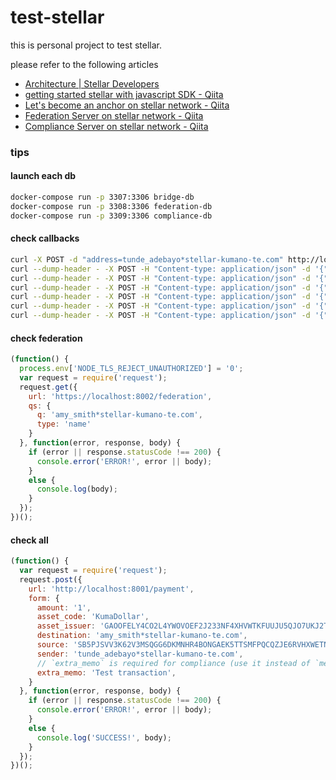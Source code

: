 # test-stellar

this is personal project to test stellar.

please refer to the following articles

- [Architecture | Stellar Developers](https://www.stellar.org/developers/guides/anchor/index.html)
- [getting started stellar with javascript SDK - Qiita](http://qiita.com/KumanoT/items/059a32a62af34f74a28d)
- [Let's become an anchor on stellar network - Qiita](http://qiita.com/KumanoT/items/41d32aa44b3e5d32d9ed)
- [Federation Server on stellar network - Qiita](http://qiita.com/KumanoT/items/5fc823724c87b7462c37)
- [Compliance Server on stellar network - Qiita](http://qiita.com/KumanoT/items/1850a821656739069b9f)


### tips

#### launch each db

```bash
docker-compose run -p 3307:3306 bridge-db
docker-compose run -p 3308:3306 federation-db
docker-compose run -p 3309:3306 compliance-db
```

#### check callbacks

```bash
curl -X POST -d "address=tunde_adebayo*stellar-kumano-te.com" http://localhost:8005/compliance/fetch_info
curl --dump-header - -X POST -H "Content-type: application/json" -d '{"sender":"jack_brown*stellar-kumano-te.com"}' http://localhost:8005/compliance/sanctions
curl --dump-header - -X POST -H "Content-type: application/json" -d '{"sender":"steintor_jakupsson*stellar-kumano-te.com"}' http://localhost:8005/compliance/sanctions
curl --dump-header - -X POST -H "Content-type: application/json" -d '{"sender":"tunde_adebayo*stellar-kumano-te.com"}' http://localhost:8005/compliance/sanctions
curl --dump-header - -X POST -H "Content-type: application/json" -d '{"sender":"jack_brown*stellar-kumano-te.com"}' http://localhost:8005/compliance/ask_user
curl --dump-header - -X POST -H "Content-type: application/json" -d '{"sender":"steintor_jakupsson*stellar-kumano-te.com"}' http://localhost:8005/compliance/ask_user
curl --dump-header - -X POST -H "Content-type: application/json" -d '{"sender":"tunde_adebayo*stellar-kumano-te.com"}' http://localhost:8005/compliance/ask_user
```

#### check federation

```js
(function() {
  process.env['NODE_TLS_REJECT_UNAUTHORIZED'] = '0';
  var request = require('request');
  request.get({
    url: 'https://localhost:8002/federation',
    qs: {
      q: 'amy_smith*stellar-kumano-te.com',
      type: 'name'
    }
  }, function(error, response, body) {
    if (error || response.statusCode !== 200) {
      console.error('ERROR!', error || body);
    }
    else {
      console.log(body);
    }
  });
})();
```

#### check all

```js
(function() {
  var request = require('request');
  request.post({
    url: 'http://localhost:8001/payment',
    form: {
      amount: '1',
      asset_code: 'KumaDollar',
      asset_issuer: 'GAOOFELY4CO2L4YWOVOEF2J233NF4XHVWTKFUUJU5QJO7UKJ2T2MBTR7',
      destination: 'amy_smith*stellar-kumano-te.com',
      source: 'SB5PJSVV3K62V3MSQGG6DKMNHR4BONGAEK5TTSMFPQCQZJE6RVHXWETN',
      sender: 'tunde_adebayo*stellar-kumano-te.com',
      // `extra_memo` is required for compliance (use it instead of `memo`)
      extra_memo: 'Test transaction',
    }
  }, function(error, response, body) {
    if (error || response.statusCode !== 200) {
      console.error('ERROR!', error || body);
    }
    else {
      console.log('SUCCESS!', body);
    }
  });
})();
```

